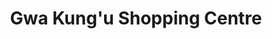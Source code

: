 ---
title: "Gwa Kung'u Shopping Centre"
url: /nyahururu/gwa-kungu-shopping-centre/
shop: Einkaufszentrum
---